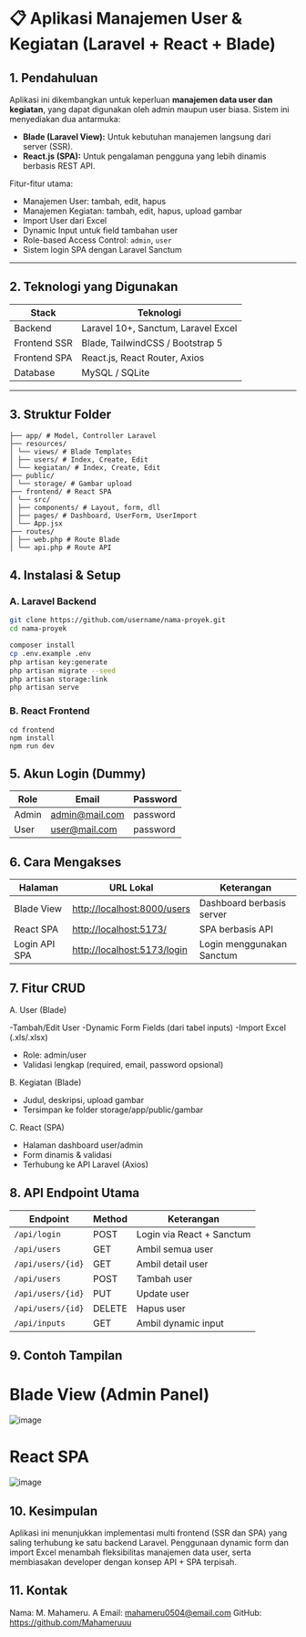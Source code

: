 # 📋 Aplikasi Manajemen User & Kegiatan (Laravel + React + Blade)

## 1. Pendahuluan

Aplikasi ini dikembangkan untuk keperluan **manajemen data user dan kegiatan**, yang dapat digunakan oleh admin maupun user biasa. Sistem ini menyediakan dua antarmuka:

- **Blade (Laravel View):** Untuk kebutuhan manajemen langsung dari server (SSR).
- **React.js (SPA):** Untuk pengalaman pengguna yang lebih dinamis berbasis REST API.

Fitur-fitur utama:
- Manajemen User: tambah, edit, hapus
- Manajemen Kegiatan: tambah, edit, hapus, upload gambar
- Import User dari Excel
- Dynamic Input untuk field tambahan user
- Role-based Access Control: `admin`, `user`
- Sistem login SPA dengan Laravel Sanctum

---

## 2. Teknologi yang Digunakan

| Stack        | Teknologi                          |
|--------------|-------------------------------------|
| Backend      | Laravel 10+, Sanctum, Laravel Excel |
| Frontend SSR | Blade, TailwindCSS / Bootstrap 5    |
| Frontend SPA | React.js, React Router, Axios       |
| Database     | MySQL / SQLite                      |

---

## 3. Struktur Folder

``` text
├── app/ # Model, Controller Laravel
├── resources/
│ └── views/ # Blade Templates
│ ├── users/ # Index, Create, Edit
│ └── kegiatan/ # Index, Create, Edit
├── public/
│ └── storage/ # Gambar upload
├── frontend/ # React SPA
│ └── src/
│ ├── components/ # Layout, form, dll
│ ├── pages/ # Dashboard, UserForm, UserImport
│ └── App.jsx
├── routes/
│ ├── web.php # Route Blade
│ └── api.php # Route API
```

## 4. Instalasi & Setup

### A. Laravel Backend

```bash
git clone https://github.com/username/nama-proyek.git
cd nama-proyek

composer install
cp .env.example .env
php artisan key:generate
php artisan migrate --seed
php artisan storage:link
php artisan serve
```
### B. React Frontend

```
cd frontend
npm install
npm run dev
```

## 5. Akun Login (Dummy)

| Role  | Email                                   | Password |
| ----- | --------------------------------------- | -------- |
| Admin | [admin@mail.com](mailto:admin@mail.com) | password |
| User  | [user@mail.com](mailto:user@mail.com)   | password |

## 6. Cara Mengakses

| Halaman       | URL Lokal                                                  | Keterangan                |
| ------------- | ---------------------------------------------------------- | ------------------------- |
| Blade View    | [http://localhost:8000/users](http://localhost:8000/users) | Dashboard berbasis server |
| React SPA     | [http://localhost:5173/](http://localhost:5173/)           | SPA berbasis API          |
| Login API SPA | [http://localhost:5173/login](http://localhost:5173/login) | Login menggunakan Sanctum |

## 7. Fitur CRUD

A. User (Blade)

-Tambah/Edit User
-Dynamic Form Fields (dari tabel inputs)
-Import Excel (.xls/.xlsx)
- Role: admin/user
- Validasi lengkap (required, email, password opsional)

B. Kegiatan (Blade)

- Judul, deskripsi, upload gambar
- Tersimpan ke folder storage/app/public/gambar

C. React (SPA)

- Halaman dashboard user/admin
- Form dinamis & validasi
- Terhubung ke API Laravel (Axios)

## 8. API Endpoint Utama

| Endpoint          | Method | Keterangan                |
| ----------------- | ------ | ------------------------- |
| `/api/login`      | POST   | Login via React + Sanctum |
| `/api/users`      | GET    | Ambil semua user          |
| `/api/users/{id}` | GET    | Ambil detail user         |
| `/api/users`      | POST   | Tambah user               |
| `/api/users/{id}` | PUT    | Update user               |
| `/api/users/{id}` | DELETE | Hapus user                |
| `/api/inputs`     | GET    | Ambil dynamic input       |

## 9. Contoh Tampilan

# Blade View (Admin Panel)
![image](https://github.com/user-attachments/assets/5de3e3b9-647d-48ff-a139-f55392a7684a)

# React SPA
![image](https://github.com/user-attachments/assets/76ba0d61-bd31-4eae-8c8e-5092953bb5dd)

## 10. Kesimpulan
Aplikasi ini menunjukkan implementasi multi frontend (SSR dan SPA) yang saling terhubung ke satu backend Laravel. Penggunaan dynamic form dan import Excel menambah fleksibilitas manajemen data user, serta membiasakan developer dengan konsep API + SPA terpisah.

## 11. Kontak
Nama: M. Mahameru. A
Email: mahameru0504@email.com
GitHub: https://github.com/Mahameruuu
